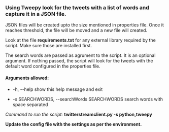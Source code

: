 ### Using Tweepy look for the tweets with a list of words and capture it in a JSON file.

JSON files will be created upto the size mentioned in properties file. Once it reaches threshold, the file will be moved and a new file will created.

Look at the file **requirements.txt** for any external library required by the script. Make sure those are installed first.

The search words are passed as agrument to the script. It is an optional argument. If nothing passed, the script will look for the tweets with the default word configured in the properties file.

#### Arguments allowed: ####
  * -h, --help     show this help message and exit
  
  * -s SEARCHWORDS, --searchWords SEARCHWORDS     search words with space separated
  
*Command to run the script:*
**twitterstreamclient.py -s python,tweepy**

**Update the config file with the settings as per the environment.**
